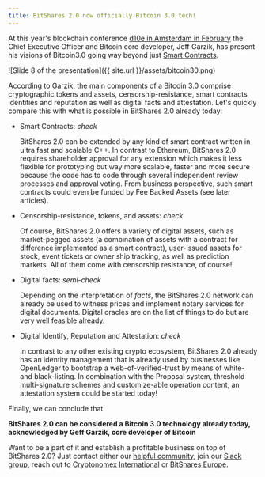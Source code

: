 ```yaml
---
title: BitShares 2.0 now officially Bitcoin 3.0 tech!
---
```


At this year's blockchain conference [d10e in Amsterdam in February](http://d10e.org) the Chief Executive Officer and Bitcoin core developer, Jeff Garzik, has present his visions of Bitcoin3.0 going way beyond just [Smart Contracts](http://www.slideshare.net/jgarzik/bitcoin-30-beyond-smart-contracts).

![Slide 8 of the presentation]({{ site.url }}/assets/bitcoin30.png)

According to Garzik, the main components of a Bitcoin 3.0 comprise cryptographic tokens and assets, censorship-resistance, smart contracts identities and reputation as well as digital facts and attestation. Let's quickly compare this with what is possible in BitShares 2.0 already today:

* Smart Contracts: *check*

  BitShares 2.0 can be extended by any kind of smart contract written in ultra fast and scalable C++. In contrast to Ethereum, BitShares 2.0 requires shareholder approval for any extension which makes it less flexible for prototyping but way more scalable, faster and more secure because the code has to code through several independent review processes and approval voting. From business perspective, such smart contracts could even be funded by Fee Backed Assets (see later articles).

* Censorship-resistance, tokens, and assets: *check*

  Of course, BitShares 2.0 offers a variety of digital assets, such as market-pegged assets (a combination of assets with a contract for difference implemented as a smart contract), user-issued assets for stock, event tickets or owner ship tracking, as well as prediction markets. All of them come with censorship resistance, of course!

* Digital facts: *semi-check*

  Depending on the interpretation of *facts*, the BitShares 2.0 network can already be used to witness prices and implement notary services for digital documents. Digital oracles are on the list of things to do but are very well feasible already.

* Digital Identify, Reputation and Attestation: *check*

  In contrast to any other existing crypto ecosystem, BitShares 2.0 already has an identity management that is already used by businesses like OpenLedger to bootstrap a web-of-verified-trust by means of white- and black-listing. In combination with the Proposal system, threshold multi-signature schemes and customize-able operation content, an attestation system could be started today!

Finally, we can conclude that

**BitShares 2.0 can be considered a Bitcoin 3.0 technology already today, acknowledged by Geff Garzik, core developer of Bitcoin**

Want to be a part of it and establish a profitable business on top of BitShares 2.0? Just contact either our [helpful community](http://bitsharestalk.org), join our [Slack group](http://slack.bitshares.org), reach out to [Cryptonomex International](http://cryptonomex.com) or [BitShares Europe](http://bitshares.eu).
